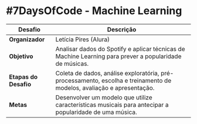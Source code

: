 # #7DaysOfCode - Machine Learning
| Desafio                                  | Descrição                                                                                                             |
| ---------------------------------------- | ---------------------------------------------------------------------------------------------------------------------- |
| **Organizador**                          | Letícia Pires (Alura)                                                                                                |
| **Objetivo**                             | Analisar dados do Spotify e aplicar técnicas de Machine Learning para prever a popularidade de músicas.               |
| **Etapas do Desafio**                    | Coleta de dados, análise exploratória, pré-processamento, escolha e treinamento de modelos, avaliação e apresentação. |
| **Metas**                                | Desenvolver um modelo que utilize características musicais para antecipar a popularidade de uma música.               |



